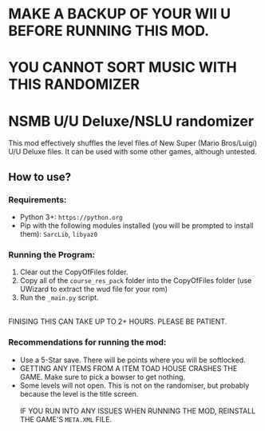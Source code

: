 # MAKE A BACKUP OF YOUR WII U BEFORE RUNNING THIS MOD.
# YOU CANNOT SORT MUSIC WITH THIS RANDOMIZER

# NSMB U/U Deluxe/NSLU randomizer

This mod effectively shuffles the level files of New Super (Mario Bros/Luigi) U/U Deluxe files. It can be used with some other games, although untested.

## How to use?

### Requirements:
- Python 3+: `https://python.org`
- Pip with the following modules installed (you will be prompted to install them): `SarcLib`, `libyaz0`

### Running the Program:
1. Clear out the CopyOfFiles folder. <br>
2. Copy all of the `course_res_pack` folder into the CopyOfFiles folder (use UWizard to extract the wud file for your rom) <br>
3. Run the `_main.py` script. <br><br>

FINISING THIS CAN TAKE UP TO 2+ HOURS. PLEASE BE PATIENT. 

### Recommendations for running the mod: 
- Use a 5-Star save. There will be points where you will be softlocked.
- GETTING ANY ITEMS FROM A ITEM TOAD HOUSE CRASHES THE GAME. Make sure to pick a bowser to get nothing.
- Some levels will not open. This is not on the randomiser, but probably because the level is the title screen.
<br> <br>
IF YOU RUN INTO ANY ISSUES WHEN RUNNING THE MOD, REINSTALL THE GAME'S `META.XML` FILE.
 
